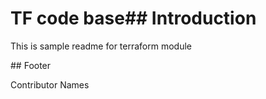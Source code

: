 # TF code base## Introduction
This is sample readme for terraform module<!-- BEGIN_AUTOMATED_TF_DOCS_BLOCK -->
<!-- END_AUTOMATED_TF_DOCS_BLOCK -->## Footer
Contributor Names